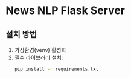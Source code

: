 # News NLP Flask Server

## 설치 방법
1. 가상환경(venv) 활성화
2. 필수 라이브러리 설치:
   ```bash
   pip install -r requirements.txt
